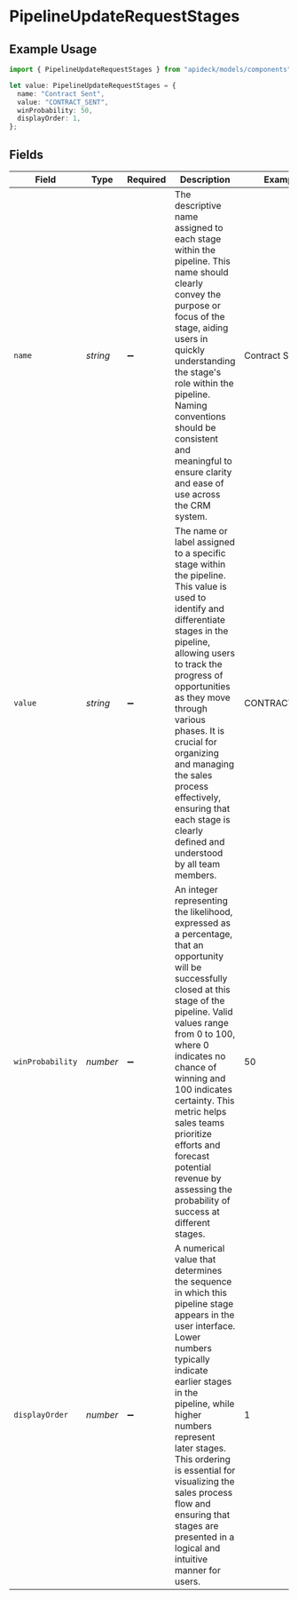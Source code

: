 # PipelineUpdateRequestStages

## Example Usage

```typescript
import { PipelineUpdateRequestStages } from "apideck/models/components";

let value: PipelineUpdateRequestStages = {
  name: "Contract Sent",
  value: "CONTRACT_SENT",
  winProbability: 50,
  displayOrder: 1,
};
```

## Fields

| Field                                                                                                                                                                                                                                                                                                                                                                                                | Type                                                                                                                                                                                                                                                                                                                                                                                                 | Required                                                                                                                                                                                                                                                                                                                                                                                             | Description                                                                                                                                                                                                                                                                                                                                                                                          | Example                                                                                                                                                                                                                                                                                                                                                                                              |
| ---------------------------------------------------------------------------------------------------------------------------------------------------------------------------------------------------------------------------------------------------------------------------------------------------------------------------------------------------------------------------------------------------- | ---------------------------------------------------------------------------------------------------------------------------------------------------------------------------------------------------------------------------------------------------------------------------------------------------------------------------------------------------------------------------------------------------- | ---------------------------------------------------------------------------------------------------------------------------------------------------------------------------------------------------------------------------------------------------------------------------------------------------------------------------------------------------------------------------------------------------- | ---------------------------------------------------------------------------------------------------------------------------------------------------------------------------------------------------------------------------------------------------------------------------------------------------------------------------------------------------------------------------------------------------- | ---------------------------------------------------------------------------------------------------------------------------------------------------------------------------------------------------------------------------------------------------------------------------------------------------------------------------------------------------------------------------------------------------- |
| `name`                                                                                                                                                                                                                                                                                                                                                                                               | *string*                                                                                                                                                                                                                                                                                                                                                                                             | :heavy_minus_sign:                                                                                                                                                                                                                                                                                                                                                                                   | The descriptive name assigned to each stage within the pipeline. This name should clearly convey the purpose or focus of the stage, aiding users in quickly understanding the stage's role within the pipeline. Naming conventions should be consistent and meaningful to ensure clarity and ease of use across the CRM system.                                                                      | Contract Sent                                                                                                                                                                                                                                                                                                                                                                                        |
| `value`                                                                                                                                                                                                                                                                                                                                                                                              | *string*                                                                                                                                                                                                                                                                                                                                                                                             | :heavy_minus_sign:                                                                                                                                                                                                                                                                                                                                                                                   | The name or label assigned to a specific stage within the pipeline. This value is used to identify and differentiate stages in the pipeline, allowing users to track the progress of opportunities as they move through various phases. It is crucial for organizing and managing the sales process effectively, ensuring that each stage is clearly defined and understood by all team members.     | CONTRACT_SENT                                                                                                                                                                                                                                                                                                                                                                                        |
| `winProbability`                                                                                                                                                                                                                                                                                                                                                                                     | *number*                                                                                                                                                                                                                                                                                                                                                                                             | :heavy_minus_sign:                                                                                                                                                                                                                                                                                                                                                                                   | An integer representing the likelihood, expressed as a percentage, that an opportunity will be successfully closed at this stage of the pipeline. Valid values range from 0 to 100, where 0 indicates no chance of winning and 100 indicates certainty. This metric helps sales teams prioritize efforts and forecast potential revenue by assessing the probability of success at different stages. | 50                                                                                                                                                                                                                                                                                                                                                                                                   |
| `displayOrder`                                                                                                                                                                                                                                                                                                                                                                                       | *number*                                                                                                                                                                                                                                                                                                                                                                                             | :heavy_minus_sign:                                                                                                                                                                                                                                                                                                                                                                                   | A numerical value that determines the sequence in which this pipeline stage appears in the user interface. Lower numbers typically indicate earlier stages in the pipeline, while higher numbers represent later stages. This ordering is essential for visualizing the sales process flow and ensuring that stages are presented in a logical and intuitive manner for users.                       | 1                                                                                                                                                                                                                                                                                                                                                                                                    |